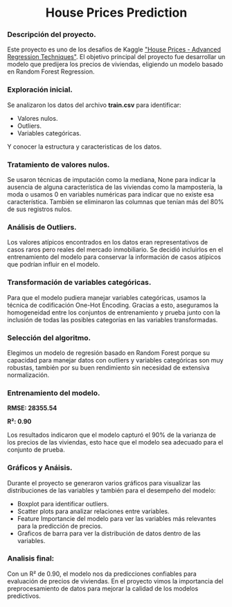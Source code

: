 <h1 align="center"> House Prices Prediction </h1>

### Descripción del proyecto.

Este proyecto es uno de los desafios de Kaggle ["House Prices - Advanced Regression Techniques"](https://www.kaggle.com/competitions/house-prices-advanced-regression-techniques).
El objetivo principal del proyecto fue desarrollar un modelo que predijera los precios de viviendas, eligiendo un modelo basado en Random Forest Regression.

### Exploración inicial.

Se analizaron los datos del archivo **train.csv** para identificar:

* Valores nulos.
* Outliers.
* Variables categóricas.

Y conocer la estructura y caracteristicas de los datos.

### Tratamiento de valores nulos.

Se usaron técnicas de imputación como la mediana, None para indicar la ausencia de alguna característica de las viviendas como la mampostería, la moda o usamos 0 en variables numéricas
para indicar que no existe esa característica. También se eliminaron las columnas que tenían más del 80% de sus registros nulos.

### Análisis de Outliers.

Los valores atípicos encontrados en los datos eran representativos de casos raros pero reales del mercado inmobiliario. Se decidió incluirlos en el entrenamiento del modelo para
conservar la información de casos atípicos que podrían influir en el modelo.

### Transformación de variables categóricas.

Para que el modelo pudiera manejar variables categóricas, usamos la técnica de codificación One-Hot Encoding. Gracias a esto, aseguramos la homogeneidad entre los conjuntos de entrenamiento
y prueba junto con la inclusión de todas las posibles categorías en las variables transformadas.

### Selección del algoritmo.

Elegimos un modelo de regresión basado en Random Forest porque su capacidad para manejar datos con outliers y variables categóricas son muy robustas, también por su buen rendimiento sin necesidad
de extensiva normalización.

### Entrenamiento del modelo.

**RMSE: 28355.54**

**R²: 0.90**

Los resultados indicaron que el modelo capturó el 90% de la varianza de los precios de las viviendas, esto hace que el modelo sea adecuado para el conjunto de prueba.

### Gráficos y Anáisis.

Durante el proyecto se generaron varios gráficos para visualizar las distribuciones de las variables y también para el desempeño del modelo:

* Boxplot para identificar outliers.
* Scatter plots para analizar relaciones entre variables.
* Feature Importancie del modelo para ver las variables más relevantes para la predicción de precios.
* Graficos de barra para ver la distribución de datos dentro de las variables.

### Analisis final:

Con un R² de 0.90, el modelo nos da predicciones confiables para evaluación de precios de viviendas. En el proyecto vimos la importancia del preprocesamiento de datos para
mejorar la calidad de los modelos predictivos.

